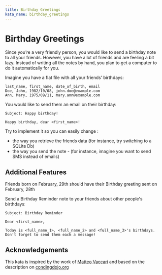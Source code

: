 ```yaml
---
title: Birthday Greetings
kata_name: birthday_greetings
---
```


# Birthday Greetings

Since you’re a very friendly person, you would like to send a birthday note to all your friends. However, you have a lot of friends and are feeling a bit lazy. Instead of writing all the notes by hand, you plan to get a computer to do it automatically for you.

Imagine you have a flat file with all your friends' birthdays:

    last_name, first_name, date_of_birth, email
    Doe, John, 1982/10/08, john.doe@example.com
    Ann, Mary, 1975/09/11, mary.ann@example.com

You would like to send them an email on their birthday:

    Subject: Happy birthday!
    
    Happy birthday, dear <first_name>!

Try to implement it so you can easily change :

* the way you retrieve the friends data (for instance, try switching to a SQLite Db)
* the way you send the note - (for instance, imagine you want to send SMS instead of emails)

## Additional Features
Friends born on February, 29th should have their Birthday greeting sent on February, 28th

Send a Birthday Reminder note to your friends about other people's birthdays:

    Subject: Birthday Reminder

    Dear <first_name>,

    Today is <full_name_1>, <full_name_2> and <full_name_3>'s birthdays.
    Don't forget to send them each a message!

## Acknowledgements
This kata is inspired by the work of [Matteo Vaccari](http://matteo.vaccari.name/blog/archives/154) and based on the description on [condingdojo.org](https://codingdojo.org/kata/birthday-greetings/) 

